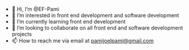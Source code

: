 - 👋 Hi, I’m @EF-Pami
- 👀 I’m interested in front end development and software development
- 🌱 I’m currently learning front end development 
- 💞️ I’m looking to collaborate on all front end and software development projects
- 📫 How to reach me via email at pamijoelpami@gmail.com

<!---
EF-Pami/EF-Pami is a ✨ special ✨ repository because its `README.md` (this file) appears on your GitHub profile.
You can click the Preview link to take a look at your changes.
--->
